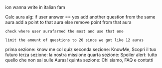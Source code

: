 ion wanna write in italian fam

Calc aura alg:
    if user answer == yes
        add another question from the same aura
        add a point to that aura
    else
        remove point from that aura

    check where user aurafarmed the most and use that one

    limit the amount of questions to 20 since we got like 12 auras



prima sezione: know me col quiz
seconda sezione: KnowMe, Scopri il tuo futuro
terza sezione: la nostra missione
quarta sezione: Spoiler alert: tutto quello che non sai sulle Auras!
quinta sezione: Chi siamo, FAQ e contatti
